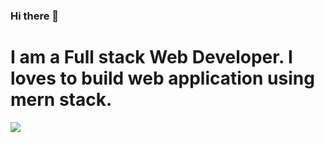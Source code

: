 ### Hi there 👋
 <h1>I am a Full stack Web Developer. I loves to build web application using mern stack. </h1>
 
 <img src = "https://cutewallpaper.org/22/eat-sleep-code-repeat-wallpapers/2856621007.jpg">

